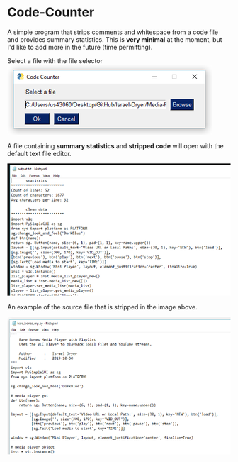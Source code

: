 # Code-Counter
A simple program that strips comments and whitespace from a code file and provides summary statistics. This is **very minimal** at the moment, but I'd like to add more in the future (time permitting).

Select a file with the file selector  
![](Images/example.PNG)  

A file containing **summary statistics** and **stripped code** will open with the default text file editor.  
  
![](Images/after.PNG)  

An example of the source file that is stripped in the image above.  
  
![](Images/before.PNG)  

